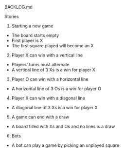 BACKLOG.md

Stories

1. Starting a new game
  - The board starts empty
  - First player is X
  - The first square played will become an X

2. Player X can win with a vertical line
  - Players' turns must alternate
  - A vertical line of 3 Xs is a win for player X

3. Player O can win with a horizontal line
  - A horizontal line of 3 Os is a win for player O

4. Player X can win with a diagonal line
  - A diagonal line of 3 Xs is a win for player X

5. A game can end with a draw
  - A board filled with Xs and Os and no lines is a draw

6. Bots
  - A bot can play a game by picking an unplayed square